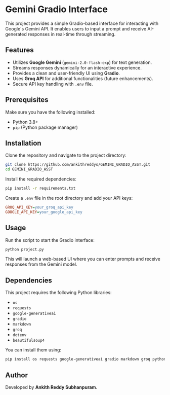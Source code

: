 # Gemini Gradio Interface

This project provides a simple Gradio-based interface for interacting with Google's Gemini API. It enables users to input a prompt and receive AI-generated responses in real-time through streaming.

## Features
- Utilizes **Google Gemini** (`gemini-2.0-flash-exp`) for text generation.
- Streams responses dynamically for an interactive experience.
- Provides a clean and user-friendly UI using **Gradio**.
- Uses **Groq API** for additional functionalities (future enhancements).
- Secure API key handling with `.env` file.

## Prerequisites
Make sure you have the following installed:
- Python 3.8+
- `pip` (Python package manager)

## Installation
Clone the repository and navigate to the project directory:
```bash
git clone https://github.com/ankithreddys/GEMINI_GRADIO_ASST.git
cd GEMINI_GRADIO_ASST
```

Install the required dependencies:
```bash
pip install -r requirements.txt
```

Create a `.env` file in the root directory and add your API keys:
```ini
GROQ_API_KEY=your_groq_api_key
GOOGLE_API_KEY=your_google_api_key
```

## Usage
Run the script to start the Gradio interface:
```bash
python project.py
```

This will launch a web-based UI where you can enter prompts and receive responses from the Gemini model.

## Dependencies
This project requires the following Python libraries:
- `os`
- `requests`
- `google-generativeai`
- `gradio`
- `markdown`
- `groq`
- `dotenv`
- `beautifulsoup4`

You can install them using:
```bash
pip install os requests google-generativeai gradio markdown groq python-dotenv beautifulsoup4
```

## Author
Developed by **Ankith Reddy Subhanpuram**.

